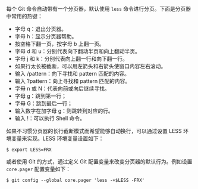 每个 Git 命令自动带有一个分页器，默认使用 `less` 命令进行分页。下面是分页器中常用的热键：

+ 字母 q：退出分页器。
+ 字母 h：显示分页器帮助。
+ 按空格下翻一页，按字母 b 上翻一页。
+ 字母 d 和 u：分别代表向下翻动半页和向上翻动半页。
+ 字母 j 和 k：分别代表向上翻一行和向下翻一行。
+ 如果行太长被截断，可以用左箭头和右箭头使窗口内容左右滚动。
+ 输入 /pattern：向下寻找和 pattern 匹配的内容。
+ 输入 ?pattern：向上寻找和 pattern 匹配的内容。
+ 字母 n 或 N：代表向前或向后继续寻找。
+ 字母 g：跳到第一行；
+ 字母 G：跳到最后一行；
+ 输入数字在加字母 g：则跳转到对应的行。
+ 输入 !：可以执行 Shell 命令。

如果不习惯分页器的长行截断模式而希望能够自动换行，可以通过设置 LESS 环境变量来实现。LESS 环境变量设置如下：

```shell
$ export LESS=FRX
```

或者使用 Git 的方式，通过定义 Git 配置变量来改变分页器的默认行为。例如设置 `core.pager` 配置变量如下：

```shell
$ git config --global core.pager 'less -+$LESS -FRX'
```

